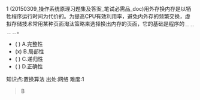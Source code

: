 1
(20150309_操作系统原理习题集及答案_笔试必需品_doc)用外存换内存是以牺牲程序运行时间为代价的。为提高CPU有效利用率，避免内外存的频繁交换，虚
拟存储技术常用某种页面淘汰策略来选择换出内存的页面，它的基础是程序的﹎﹎﹎﹎。
- ( ) A.完整性
- (x) B.局部性
- ( ) C.递归性
- ( ) D.正确性

知识点:置换算法
出处:网络
难度:1
> B
